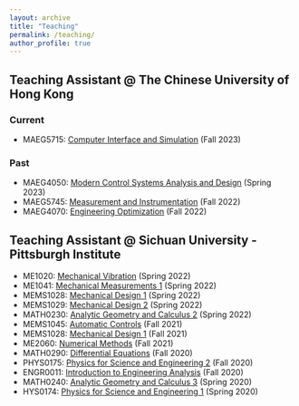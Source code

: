 ```yaml
---
layout: archive
title: "Teaching"
permalink: /teaching/
author_profile: true
---
```


## Teaching Assistant @ The Chinese University of Hong Kong

<!-- ## Current -->

### Current
- MAEG5715: [Computer Interface and Simulation](http://Liuchao-JIN.github.io/files/teaching/2023F_MAEG5715.pdf) (Fall 2023)

### Past
- MAEG4050: [Modern Control Systems Analysis and Design](http://Liuchao-JIN.github.io/files/teaching/2023S_MAEG4050.pdf) (Spring 2023)
- MAEG5745: [Measurement and Instrumentation](http://Liuchao-JIN.github.io/files/teaching/2022F_MAEG5745.pdf) (Fall 2022)
- MAEG4070: [Engineering Optimization](http://Liuchao-JIN.github.io/files/teaching/2022F_MAEG4070.pdf) (Fall 2022)

<!-- ## Past -->

<!-- <br/> -->

## Teaching Assistant @ Sichuan University - Pittsburgh Institute
- ME1020: [Mechanical Vibration](http://Liuchao-JIN.github.io/files/teaching/2022S_ME1020.pdf) (Spring 2022)
- ME1041: [Mechanical Measurements 1](http://Liuchao-JIN.github.io/files/teaching/2022S_ME1041.pdf) (Spring 2022)
- MEMS1028: [Mechanical Design 1](http://Liuchao-JIN.github.io/files/teaching/2022S_MEMS1028.pdf) (Spring 2022)
- MEMS1029: [Mechanical Design 2](http://Liuchao-JIN.github.io/files/teaching/2022S_MEMS1029.pdf) (Spring 2022)
- MATH0230: [Analytic Geometry and Calculus 2](http://Liuchao-JIN.github.io/files/teaching/2022S_MATH0230.pdf) (Spring 2022)
- MEMS1045: [Automatic Controls](http://Liuchao-JIN.github.io/files/teaching/2021F_MEMS1045.pdf) (Fall 2021)
- MEMS1028: [Mechanical Design 1](http://Liuchao-JIN.github.io/files/teaching/2021F_MEMS1028.pdf) (Fall 2021)
- ME2060: [Numerical Methods](http://Liuchao-JIN.github.io/files/teaching/2021F_ME2060.pdf) (Fall 2021)
- MATH0290: [Differential Equations](http://Liuchao-JIN.github.io/files/teaching/2020F_MATH0290.pdf) (Fall 2020)
- PHYS0175: [Physics for Science and Engineering 2](http://Liuchao-JIN.github.io/files/teaching/2020F_PHYS0175.pdf) (Fall 2020)
- ENGR0011: [Introduction to Engineering Analysis](http://Liuchao-JIN.github.io/files/teaching/2020F_ENGR0011.pdf) (Fall 2020)
- MATH0240: [Analytic Geometry and Calculus 3](http://Liuchao-JIN.github.io/files/teaching/2020S_MATH0240.pdf) (Spring 2020)
- HYS0174: [Physics for Science and Engineering 1](http://Liuchao-JIN.github.io/files/teaching/2020S_PHYS0174.pdf) (Spring 2020)
